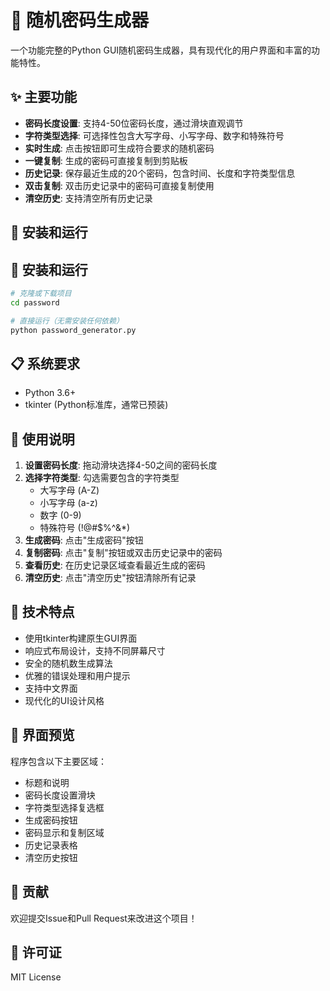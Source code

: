 # 🔐 随机密码生成器

一个功能完整的Python GUI随机密码生成器，具有现代化的用户界面和丰富的功能特性。

## ✨ 主要功能

- **密码长度设置**: 支持4-50位密码长度，通过滑块直观调节
- **字符类型选择**: 可选择性包含大写字母、小写字母、数字和特殊符号
- **实时生成**: 点击按钮即可生成符合要求的随机密码
- **一键复制**: 生成的密码可直接复制到剪贴板
- **历史记录**: 保存最近生成的20个密码，包含时间、长度和字符类型信息
- **双击复制**: 双击历史记录中的密码可直接复制使用
- **清空历史**: 支持清空所有历史记录

## 🚀 安装和运行

## 🚀 安装和运行

```bash
# 克隆或下载项目
cd password

# 直接运行（无需安装任何依赖）
python password_generator.py
```

## 📋 系统要求

- Python 3.6+
- tkinter (Python标准库，通常已预装)

## 🎯 使用说明

1. **设置密码长度**: 拖动滑块选择4-50之间的密码长度
2. **选择字符类型**: 勾选需要包含的字符类型
   - 大写字母 (A-Z)
   - 小写字母 (a-z)
   - 数字 (0-9)
   - 特殊符号 (!@#$%^&*)
3. **生成密码**: 点击"生成密码"按钮
4. **复制密码**: 点击"复制"按钮或双击历史记录中的密码
5. **查看历史**: 在历史记录区域查看最近生成的密码
6. **清空历史**: 点击"清空历史"按钮清除所有记录

## 🔧 技术特点

- 使用tkinter构建原生GUI界面
- 响应式布局设计，支持不同屏幕尺寸
- 安全的随机数生成算法
- 优雅的错误处理和用户提示
- 支持中文界面
- 现代化的UI设计风格

## 📱 界面预览

程序包含以下主要区域：
- 标题和说明
- 密码长度设置滑块
- 字符类型选择复选框
- 生成密码按钮
- 密码显示和复制区域
- 历史记录表格
- 清空历史按钮

## 🤝 贡献

欢迎提交Issue和Pull Request来改进这个项目！

## 📄 许可证

MIT License
